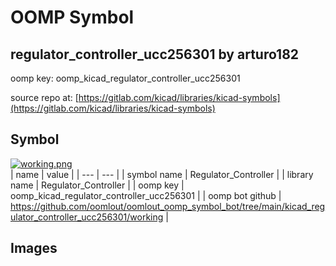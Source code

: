 # OOMP Symbol  
## regulator_controller_ucc256301  by arturo182  
  
oomp key: oomp_kicad_regulator_controller_ucc256301  
  
source repo at: [https://gitlab.com/kicad/libraries/kicad-symbols](https://gitlab.com/kicad/libraries/kicad-symbols)  
## Symbol  
  
[![working.png](working_600.png)](working.png)  
| name | value | 
| --- | --- | 
| symbol name | Regulator_Controller | 
| library name | Regulator_Controller | 
| oomp key | oomp_kicad_regulator_controller_ucc256301 | 
| oomp bot github | https://github.com/oomlout/oomlout_oomp_symbol_bot/tree/main/kicad_regulator_controller_ucc256301/working | 
## Images  
